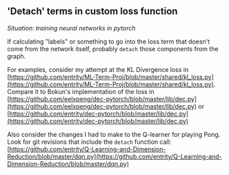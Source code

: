## 'Detach' terms in custom loss function

*Situation: training neural networks in pytorch*

If calculating "labels" or something to go into the loss term that doesn't come from the network itself, probably `detach` those components from the graph. 

For examples, consider my attempt at the KL Divergence loss in [https://github.com/entrity/ML-Term-Proj/blob/master/shared/kl_loss.py](https://github.com/entrity/ML-Term-Proj/blob/master/shared/kl_loss.py). Compare it to Bokun's implementation of the loss in [https://github.com/eelxpeng/dec-pytorch/blob/master/lib/dec.py](https://github.com/eelxpeng/dec-pytorch/blob/master/lib/dec.py) or [https://github.com/entrity/dec-pytorch/blob/master/lib/dec.py](https://github.com/entrity/dec-pytorch/blob/master/lib/dec.py)

Also consider the changes I had to make to the Q-learner for playing Pong. Look for git revisions that include the `detach` function call: [https://github.com/entrity/Q-Learning-and-Dimension-Reduction/blob/master/dqn.py](https://github.com/entrity/Q-Learning-and-Dimension-Reduction/blob/master/dqn.py)
<!--stackedit_data:
eyJoaXN0b3J5IjpbMjEyNzM5ODU0N119
-->